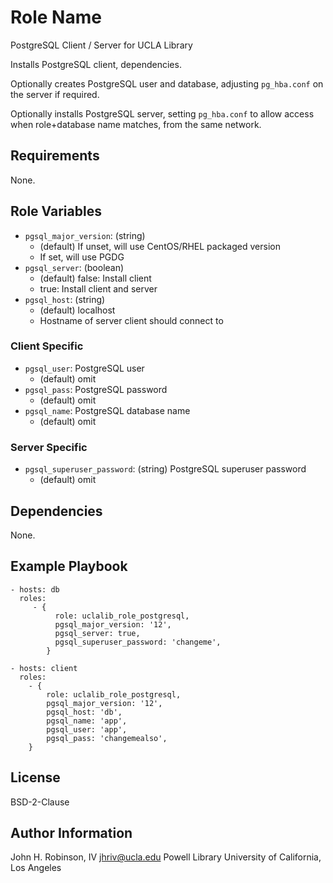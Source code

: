 Role Name
=========

PostgreSQL Client / Server for UCLA Library

Installs PostgreSQL client, dependencies.

Optionally creates PostgreSQL user and database, adjusting `pg_hba.conf` on the server if required.

Optionally installs PostgreSQL server, setting `pg_hba.conf` to allow access when role+database name matches, from the same network.

Requirements
------------

None.

Role Variables
--------------

* `pgsql_major_version`: (string)
  * (default) If unset, will use CentOS/RHEL packaged version
  * If set, will use PGDG
* `pgsql_server`: (boolean)
  * (default) false: Install client
  * true: Install client and server
* `pgsql_host`: (string)
  * (default) localhost
  * Hostname of server client should connect to

### Client Specific

* `pgsql_user`: PostgreSQL user
  * (default) omit
* `pgsql_pass`: PostgreSQL password
  * (default) omit
* `pgsql_name`: PostgreSQL database name
  * (default) omit

### Server Specific

* `pgsql_superuser_password`: (string) PostgreSQL superuser password
  * (default) omit

Dependencies
------------

None.

Example Playbook
----------------


    - hosts: db
      roles:
         - {
              role: uclalib_role_postgresql,  
              pgsql_major_version: '12',
              pgsql_server: true,
              pgsql_superuser_password: 'changeme',
            }

    - hosts: client
      roles:
        - {
            role: uclalib_role_postgresql,
            pgsql_major_version: '12',
            pgsql_host: 'db',
            pgsql_name: 'app',
            pgsql_user: 'app',
            pgsql_pass: 'changemealso',
        }

License
-------

BSD-2-Clause

Author Information
------------------

John H. Robinson, IV <jhriv@ucla.edu>
Powell Library
University of California, Los Angeles
